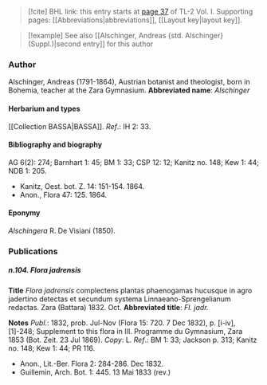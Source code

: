 > [!cite] BHL link: this entry starts at [page 37](https://www.biodiversitylibrary.org/page/33120168) of TL-2 Vol. I.
> Supporting pages: [[Abbreviations|abbreviations]], [[Layout key|layout key]].

> [!example] See also [[Alschinger, Andreas {std. Alschinger} (Suppl.)|second entry]] for this author

### Author

Alschinger, Andreas (1791-1864), Austrian botanist and theologist, born in Bohemia, teacher at the Zara Gymnasium. 
**Abbreviated name**: *Alschinger*

#### Herbarium and types

[[Collection BASSA|BASSA]].
*Ref*.: IH 2: 33.

#### Bibliography and biography

AG 6(2): 274; Barnhart 1: 45; BM 1: 33; CSP 12: 12; Kanitz no. 148; Kew 1: 44; NDB 1: 205.
- Kanitz, Oest. bot. Z. 14: 151-154. 1864.
- Anon., Flora 47: 125. 1864.

#### Eponymy

*Alschingera* R. De Visiani (1850).

### Publications

##### n.104. Flora jadrensis

**Title**
*Flora jadrensis* complectens plantas phaenogamas hucusque in agro jadertino detectas et secundum systema Linnaeano-Sprengelianum redactas. Zara (Battara) 1832. Oct.
**Abbreviated title**: *Fl. jadr.*

**Notes**
*Publ*.: 1832, prob. Jul-Nov (Flora 15: 720. 7 Dec 1832), p. \[i-iv\], \[1\]-248; Supplement to this flora in III. Programme du Gymnasium, Zara 1853 (Bot. Zeit. 23 Jul 1869).
*Copy*: L.
*Ref*.: BM 1: 33; Jackson p. 313; Kanitz no. 148; Kew 1: 44; PR 116.
- Anon., Lit.-Ber. Flora 2: 284-286. Dec 1832.
- Guillemin, Arch. Bot. 1: 445. 13 Mai 1833 (rev.)

